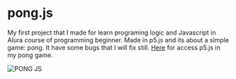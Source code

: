 # pong.js
My first project that I made for learn programing logic and Javascript in Alura course of programming beginner. Made in p5.js and its about a simple game: pong. It have some bugs that I will fix still. [Here](https://editor.p5js.org/DiegoF-G/sketches/_5gLdCCuU) for access p5.js in my pong game.

![PONG JS](https://github.com/DiegoF-G/pong.js/assets/108773248/d2639e23-38aa-4ee5-adb3-8ae4d1dfd744)
